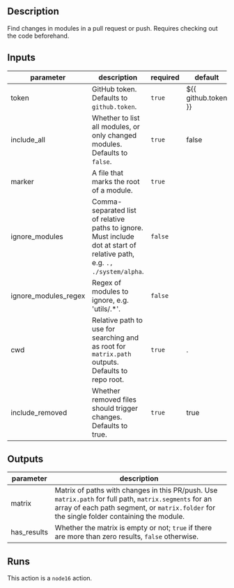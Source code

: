 ## Description

Find changes in modules in a pull request or push. Requires checking out the code beforehand.

## Inputs

| parameter | description | required | default |
| - | - | - | - |
| token | GitHub token. Defaults to `github.token`. | `true` | ${{ github.token }} |
| include_all | Whether to list all modules, or only changed modules. Defaults to `false`. | `true` | false |
| marker | A file that marks the root of a module. | `true` |  |
| ignore_modules | Comma-separated list of relative paths to ignore. Must include dot at start of relative path, e.g. `., ./system/alpha`. | `false` |  |
| ignore_modules_regex | Regex of modules to ignore, e.g. 'utils/.*'. | `false` |  |
| cwd | Relative path to use for searching and as root for `matrix.path` outputs. Defaults to repo root. | `true` | . |
| include_removed | Whether removed files should trigger changes. Defaults to true. | `true` | true |


## Outputs

| parameter | description |
| - | - |
| matrix | Matrix of paths with changes in this PR/push. Use `matrix.path` for full path, `matrix.segments` for an array of each path segment, or `matrix.folder` for the single folder containing the module. |
| has_results | Whether the matrix is empty or not; `true` if there are more than zero results, `false` otherwise. |


## Runs

This action is a `node16` action.


